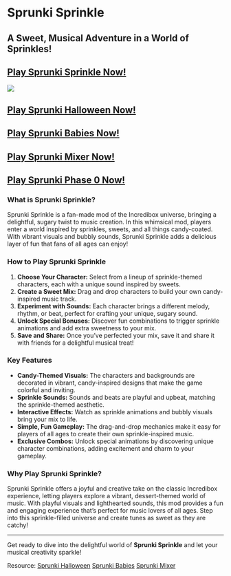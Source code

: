 # Sprunki Sprinkle
## A Sweet, Musical Adventure in a World of Sprinkles!

## [Play Sprunki Sprinkle Now!](https://sprunkiincredibox.app/sprunki-sprinkle)

![](https://sprunkiincredibox.app/images/sprunki-sprinkle.webp)

## [Play Sprunki Halloween Now!](https://sprunkiincredibox.app/sprunki-halloween)
## [Play Sprunki Babies Now!](https://sprunkiincredibox.app/sprunki-babies)
## [Play Sprunki Mixer Now!](https://sprunkiincredibox.app/sprunki-mixer)
## [Play Sprunki Phase 0 Now!](https://sprunkiincredibox.app/sprunki-phase-0)

### What is Sprunki Sprinkle?
Sprunki Sprinkle is a fan-made mod of the Incredibox universe, bringing a delightful, sugary twist to music creation. In this whimsical mod, players enter a world inspired by sprinkles, sweets, and all things candy-coated. With vibrant visuals and bubbly sounds, Sprunki Sprinkle adds a delicious layer of fun that fans of all ages can enjoy!

### How to Play Sprunki Sprinkle
1. **Choose Your Character:** Select from a lineup of sprinkle-themed characters, each with a unique sound inspired by sweets.
2. **Create a Sweet Mix:** Drag and drop characters to build your own candy-inspired music track.
3. **Experiment with Sounds:** Each character brings a different melody, rhythm, or beat, perfect for crafting your unique, sugary sound.
4. **Unlock Special Bonuses:** Discover fun combinations to trigger sprinkle animations and add extra sweetness to your mix.
5. **Save and Share:** Once you’ve perfected your mix, save it and share it with friends for a delightful musical treat!

### Key Features
- **Candy-Themed Visuals:** The characters and backgrounds are decorated in vibrant, candy-inspired designs that make the game colorful and inviting.
- **Sprinkle Sounds:** Sounds and beats are playful and upbeat, matching the sprinkle-themed aesthetic.
- **Interactive Effects:** Watch as sprinkle animations and bubbly visuals bring your mix to life.
- **Simple, Fun Gameplay:** The drag-and-drop mechanics make it easy for players of all ages to create their own sprinkle-inspired music.
- **Exclusive Combos:** Unlock special animations by discovering unique character combinations, adding excitement and charm to your gameplay.

### Why Play Sprunki Sprinkle?
Sprunki Sprinkle offers a joyful and creative take on the classic Incredibox experience, letting players explore a vibrant, dessert-themed world of music. With playful visuals and lighthearted sounds, this mod provides a fun and engaging experience that’s perfect for music lovers of all ages. Step into this sprinkle-filled universe and create tunes as sweet as they are catchy!

---
Get ready to dive into the delightful world of **Sprunki Sprinkle** and let your musical creativity sparkle!

Resource:
[Sprunki Halloween](https://github.com/Sprunki-Halloween-Mod)
[Sprunki Babies](https://github.com/Sprunki-Babies)
[Sprunki Mixer](https://github.com/Sprunki-Mixer-Mod)
